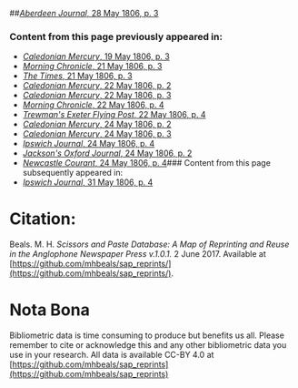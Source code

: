##[*Aberdeen Journal*, 28 May 1806, p. 3](https://mhbeals.github.io/sap_html/Aberdeen-Journal/Aberdeen-Journal-28-May-1806-p-3)

### Content from this page previously appeared in:
+ [*Caledonian Mercury*, 19 May 1806, p. 3](https://mhbeals.github.io/sap_html/Caledonian-Mercury/Caledonian-Mercury-19-May-1806-p-3)
+ [*Morning Chronicle*, 21 May 1806, p. 3](https://mhbeals.github.io/sap_html/Morning-Chronicle/Morning-Chronicle-21-May-1806-p-3)
+ [*The Times*, 21 May 1806, p. 3](https://mhbeals.github.io/sap_html/The-Times/The-Times-21-May-1806-p-3)
+ [*Caledonian Mercury*, 22 May 1806, p. 2](https://mhbeals.github.io/sap_html/Caledonian-Mercury/Caledonian-Mercury-22-May-1806-p-2)
+ [*Caledonian Mercury*, 22 May 1806, p. 3](https://mhbeals.github.io/sap_html/Caledonian-Mercury/Caledonian-Mercury-22-May-1806-p-3)
+ [*Morning Chronicle*, 22 May 1806, p. 4](https://mhbeals.github.io/sap_html/Morning-Chronicle/Morning-Chronicle-22-May-1806-p-4)
+ [*Trewman's Exeter Flying Post*, 22 May 1806, p. 4](https://mhbeals.github.io/sap_html/Trewman's-Exeter-Flying-Post/Trewman's-Exeter-Flying-Post-22-May-1806-p-4)
+ [*Caledonian Mercury*, 24 May 1806, p. 2](https://mhbeals.github.io/sap_html/Caledonian-Mercury/Caledonian-Mercury-24-May-1806-p-2)
+ [*Caledonian Mercury*, 24 May 1806, p. 3](https://mhbeals.github.io/sap_html/Caledonian-Mercury/Caledonian-Mercury-24-May-1806-p-3)
+ [*Ipswich Journal*, 24 May 1806, p. 4](https://mhbeals.github.io/sap_html/Ipswich-Journal/Ipswich-Journal-24-May-1806-p-4)
+ [*Jackson's Oxford Journal*, 24 May 1806, p. 2](https://mhbeals.github.io/sap_html/Jackson's-Oxford-Journal/Jackson's-Oxford-Journal-24-May-1806-p-2)
+ [*Newcastle Courant*, 24 May 1806, p. 4](https://mhbeals.github.io/sap_html/Newcastle-Courant/Newcastle-Courant-24-May-1806-p-4)### Content from this page subsequently appeared in:
+ [*Ipswich Journal*, 31 May 1806, p. 4](https://mhbeals.github.io/sap_html/Ipswich-Journal/Ipswich-Journal-31-May-1806-p-4)
                    
# Citation: 

Beals. M. H. *Scissors and Paste Database: A Map of Reprinting and Reuse in the Anglophone Newspaper Press v.1.0.1.* 2 June 2017. Available at [https://github.com/mhbeals/sap_reprints/](https://github.com/mhbeals/sap_reprints/). 
                    
# Nota Bona

Bibliometric data is time consuming to produce but benefits us all. Please remember to cite or acknowledge this and any other bibliometric data you use in your research. All data is available CC-BY 4.0 at [https://github.com/mhbeals/sap_reprints](https://github.com/mhbeals/sap_reprints)
